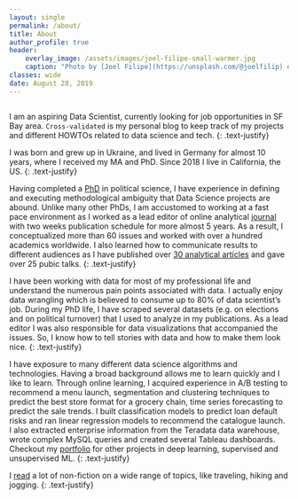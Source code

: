 ```yaml
---
layout: single
permalink: /about/
title: About
author_profile: true
header:
    overlay_image: /assets/images/joel-filipe-small-warmer.jpg
    caption: "Photo by [Joel Filipe](https://unsplash.com/@joelfilip) on [Unsplash](https://unsplash.com)"
classes: wide
date: August 28, 2019
---
```


<figure style="width: 30%" class="align-right">
  <img src="{{ site.url }}{{ site.baseurl }}/assets/images/hawaii.jpg" alt="">
</figure> 

I am an aspiring Data Scientist, currently looking for job opportunities in SF Bay area. `Cross-validated` is my personal blog to keep track of my projects and different HOWTOs related to data science and tech.
{: .text-justify}

I was born and grew up in Ukraine, and lived in Germany for almost 10 years, where I received my MA and PhD. Since 2018 I live in California, the US.
{: .text-justify}

Having completed a [PhD](https://elib.suub.uni-bremen.de/edocs/00106196-1.pdf) in political science, I have experience in defining and executing methodological ambiguity that Data Science projects are abound. Unlike many other PhDs, I am accustomed to working at a fast pace environment as I worked as a lead editor of online analytical [journal](http://www.laender-analysen.de/ukraine/archiv.php) with two weeks publication schedule for more almost 5 years. As a result, I conceptualized more than 60 issues and worked with over a hundred academics worldwide. I also learned how to communicate results to different audiences as I have published over [30 analytical articles](http://bremen.academia.edu/KaterinaMalygina) and gave over 25 pubic talks. 
{: .text-justify}

I have been working with data for most of my professional life and understand the numerous pain points associated with data. I actually enjoy data wrangling which is believed to consume up to 80% of data scientist’s job. During my PhD life, I have scraped several datasets (e.g. on elections and on political turnover) that I used to analyze in my publications. As a lead editor I was also responsible for data visualizations that accompanied the issues. So, I know how to tell stories with data and how to make them look nice. 
{: .text-justify}

I have exposure to many different data science algorithms and technologies. Having a broad background allows me to learn quickly and I like to learn. Through online learning, I acquired experience in A/B testing to recommend a menu launch, segmentation and clustering techniques to predict the best store format for a grocery chain, time series forecasting to predict the sale trends. I built classification models to predict loan default risks and ran linear regression models to recommend the catalogue launch. I also extracted enterprise information from the Teradata data warehouse, wrote complex MySQL queries and created several Tableau dashboards. Checkout my [portfolio](/portfolio) for other projects in deep learning, supervised and unsupervised ML. 
{: .text-justify}

I [read](https://www.goodreads.com/user/show/59162734-katerina-bosko) a lot of non-fiction on a wide range of topics, like traveling, hiking and jogging.
{: .text-justify}




